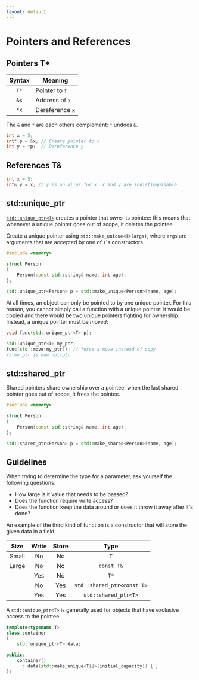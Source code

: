```yaml
---
layout: default
---
```

# Pointers and References

## Pointers T*

|Syntax|Meaning|
|:-:|-|
| `T*` | Pointer to `T` |
| `&x` | Address of `x` |
| `*x` | Dereference `x` |

The `&` and `*` are each others complement: `*` undoes `&`.

```cpp
int x = 5;
int* p = &x; // Create pointer to x
int y = *p;  // Dereference y
```

## References T&

```cpp
int x = 5;
int& y = x; // y is an alias for x. x and y are indistinguisable
```

## std::unique_ptr

[`std::unique_ptr<T>`](https://en.cppreference.com/w/cpp/memory/unique_ptr)
creates a pointer that *owns* its pointee: this means that whenever
a unique pointer goes out of scope, it deletes the pointee.

Create a unique pointer using `std::make_unique<T>(args)`, where
`args` are arguments that are accepted by one of `T`'s constructors.

```cpp
#include <memory>

struct Person
{
    Person(const std::string& name, int age);
};

std::unique_ptr<Person> p = std::make_unique<Person>(name, age);
```

At all times, an object can only be pointed to by one unique pointer.
For this reason, you cannot simply call a function with a unique pointer:
it would be copied and there would be two unique pointers fighting for ownership.
Instead, a unique pointer must be *moved*:

```cpp
void func(std::unique_ptr<T> p);

std::unique_ptr<T> my_ptr;
func(std::move(my_ptr)); // force a move instead of copy
// my_ptr is now nullptr
```

## std::shared_ptr

Shared pointers share ownership over a pointee: when the last shared pointer
goes out of scope, it frees the pointee.

```cpp
#include <memory>

struct Person
{
    Person(const std::string& name, int age);
};

std::shared_ptr<Person> p = std::make_shared<Person>(name, age);
```

## Guidelines

When trying to determine the type for a parameter,
ask yourself the following questions:

* How large is it value that needs to be passed?
* Does the function require write access?
* Does the function keep the data around or does it throw it away after it's done?

An example of the third kind of function is a constructor
that will store the given data in a field.

|Size|Write|Store|Type|
|:-:|:-:|:-:|:-:|
|Small|No|No| `T` |
|Large|No|No| `const T&` |
| |Yes|No| `T*` |
| |No|Yes| `std::shared_ptr<const T>` |
| |Yes|Yes| `std::shared_ptr<T>` |

A `std::unique_ptr<T>` is generally used for objects
that have exclusive access to the pointee.

```cpp
template<typename T>
class container
{
    std::unique_ptr<T> data;

public:
    container()
      : data(std::make_unique<T[]>(initial_capacity)) { }
};
```
